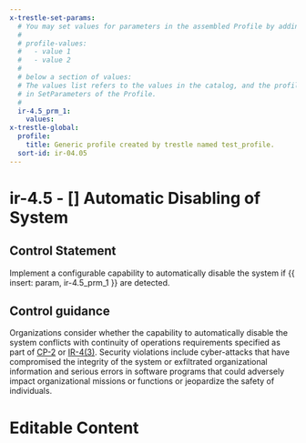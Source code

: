 ```yaml
---
x-trestle-set-params:
  # You may set values for parameters in the assembled Profile by adding
  #
  # profile-values:
  #   - value 1
  #   - value 2
  #
  # below a section of values:
  # The values list refers to the values in the catalog, and the profile-values represent values
  # in SetParameters of the Profile.
  #
  ir-4.5_prm_1:
    values:
x-trestle-global:
  profile:
    title: Generic profile created by trestle named test_profile.
  sort-id: ir-04.05
---
```


# ir-4.5 - \[\] Automatic Disabling of System

## Control Statement

Implement a configurable capability to automatically disable the system if {{ insert: param, ir-4.5_prm_1 }} are detected.

## Control guidance

Organizations consider whether the capability to automatically disable the system conflicts with continuity of operations requirements specified as part of [CP-2](#cp-2) or [IR-4(3)](#ir-4.3). Security violations include cyber-attacks that have compromised the integrity of the system or exfiltrated organizational information and serious errors in software programs that could adversely impact organizational missions or functions or jeopardize the safety of individuals.

# Editable Content

<!-- Make additions and edits below -->
<!-- The above represents the contents of the control as received by the profile, prior to additions. -->
<!-- If the profile makes additions to the control, they will appear below. -->
<!-- The above markdown may not be edited but you may edit the content below, and/or introduce new additions to be made by the profile. -->
<!-- If there is a yaml header at the top, parameter values may be edited. Use --set-parameters to incorporate the changes during assembly. -->
<!-- The content here will then replace what is in the profile for this control, after running profile-assemble. -->
<!-- The current profile has no added parts for this control, but you may add new ones here. -->
<!-- Each addition must have a heading either of the form ## Control my_addition_name -->
<!-- or ## Part a. (where the a. refers to one of the control statement labels.) -->
<!-- "## Control" parts are new parts added after the statement part. -->
<!-- "## Part" parts are new parts added into the top-level statement part with that label. -->
<!-- Subparts may be added with nested hash levels of the form ### My Subpart Name -->
<!-- underneath the parent ## Control or ## Part being added -->
<!-- See https://ibm.github.io/compliance-trestle/tutorials/ssp_profile_catalog_authoring/ssp_profile_catalog_authoring for guidance. -->
